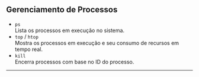 
## **Gerenciamento de Processos**  
- `ps`  
  Lista os processos em execução no sistema.  
- `top` / `htop`  
  Mostra os processos em execução e seu consumo de recursos em tempo real.  
- `kill`  
  Encerra processos com base no ID do processo.

---